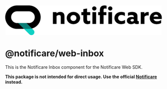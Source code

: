 [<img src="https://raw.githubusercontent.com/notificare/notificare-sdk-web/main/.assets/logo.png"/>](https://notificare.com)

# @notificare/web-inbox

This is the Notificare Inbox component for the Notificare Web SDK.

**This package is not intended for direct usage. Use the official [Notificare](https://www.npmjs.com/package/notificare) instead.**
